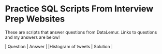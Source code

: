 # Practice SQL Scripts From Interview Prep Websites
These are scripts that answer questions from DataLemur. Links to questions and my answers are below!

| Question |	Answer |
|Histogram of tweets | Solution |
